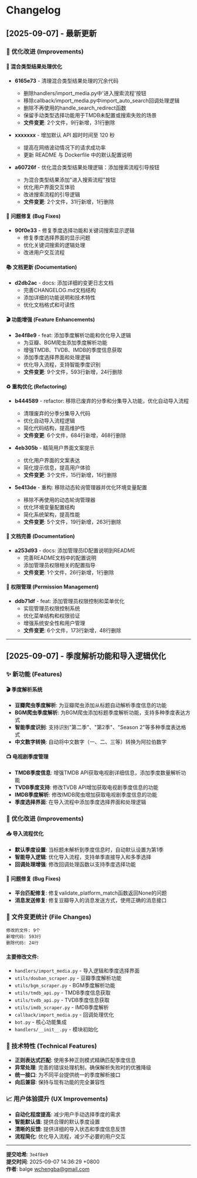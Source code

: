 # Changelog

## [2025-09-07] - 最新更新

### 🔧 优化改进 (Improvements)

#### 🎯 混合类型结果处理优化
- **6165e73** - 清理混合类型结果处理的冗余代码
  - 删除handlers/import_media.py中'进入搜索流程'按钮
  - 移除callback/import_media.py中import_auto_search回调处理逻辑
  - 删除不再使用的handle_search_redirect函数
  - 保留手动类型选择功能用于TMDB未配置或搜索失败的场景
  - **文件变更**: 2个文件，9行新增，31行删除

- **xxxxxxx** - 增加默认 API 超时时间至 120 秒
  - 提高在网络波动情况下的请求成功率
  - 更新 README 与 Dockerfile 中的默认配置说明

- **a60726f** - 优化混合类型结果处理逻辑：添加搜索流程引导按钮
  - 为混合类型结果添加"进入搜索流程"按钮
  - 优化用户界面交互体验
  - 改进搜索流程的引导逻辑
  - **文件变更**: 2个文件，31行新增，1行删除

#### 🐛 问题修复 (Bug Fixes)
- **90f0e33** - 修复季度选择功能和关键词搜索显示逻辑
  - 修复季度选择界面的显示问题
  - 优化关键词搜索的逻辑处理
  - 改进用户交互流程

#### 📚 文档更新 (Documentation)
- **d2db2ac** - docs: 添加详细的变更日志文档
  - 完善CHANGELOG.md文档结构
  - 添加详细的功能说明和技术特性
  - 优化文档格式和可读性

#### 🎬 功能增强 (Feature Enhancements)
- **3e4f8e9** - feat: 添加季度解析功能和优化导入逻辑
  - 为豆瓣、BGM爬虫添加季度解析功能
  - 增强TMDB、TVDB、IMDB的季度信息获取
  - 添加季度选择界面和处理逻辑
  - 优化导入流程，支持智能季度识别
  - **文件变更**: 9个文件，593行新增，24行删除

#### ♻️ 重构优化 (Refactoring)
- **b444589** - refactor: 移除已废弃的分季和分集导入功能，优化自动导入流程
  - 清理废弃的分季分集导入代码
  - 优化自动导入流程逻辑
  - 简化代码结构，提高维护性
  - **文件变更**: 6个文件，684行新增，468行删除

- **4eb305b** - 精简用户界面文案提示
  - 优化用户界面的文案表达
  - 简化提示信息，提高用户体验
  - **文件变更**: 3个文件，15行新增，16行删除

- **5e413de** - 重构: 移除动态轮询管理器并优化环境变量配置
  - 移除不再使用的动态轮询管理器
  - 优化环境变量配置结构
  - 简化系统架构，提高性能
  - **文件变更**: 5个文件，19行新增，263行删除

#### 📖 文档完善 (Documentation)
- **a253d93** - docs: 添加管理员ID配置说明到README
  - 完善README文档中的配置说明
  - 添加管理员权限相关的配置指导
  - **文件变更**: 1个文件，26行新增，1行删除

#### 👑 权限管理 (Permission Management)
- **ddb71df** - feat: 添加管理员权限控制和菜单优化
  - 实现管理员权限控制系统
  - 优化菜单结构和权限验证
  - 增强系统安全性和用户管理
  - **文件变更**: 6个文件，173行新增，48行删除

---

## [2025-09-07] - 季度解析功能和导入逻辑优化

### ✨ 新功能 (Features)

#### 🎬 季度解析系统
- **豆瓣爬虫季度解析**: 为豆瓣爬虫添加从标题自动解析季度信息的功能
- **BGM爬虫季度解析**: 为BGM爬虫添加标题季度解析功能，支持多种季度表达方式
- **智能季度识别**: 支持识别"第二季"、"第2季"、"Season 2"等多种季度表达格式
- **中文数字转换**: 自动将中文数字（一、二、三等）转换为阿拉伯数字

#### 📺 电视剧季度管理
- **TMDB季度信息**: 增强TMDB API获取电视剧详细信息，添加季度数量解析功能
- **TVDB季度支持**: 修改TVDB API增加获取电视剧季度信息的功能
- **IMDB季度解析**: 修改IMDB爬虫增加获取电视剧季度信息的功能
- **季度选择界面**: 在导入流程中添加季度选择界面和处理逻辑

### 🔧 优化改进 (Improvements)

#### 📥 导入流程优化
- **默认季度设置**: 当标题未解析到季度信息时，自动默认设置为第1季
- **智能导入逻辑**: 优化导入流程，支持单季直接导入和多季选择
- **回调处理增强**: 修改回调处理函数以支持季度选择功能

#### 🐛 问题修复 (Bug Fixes)
- **平台匹配修复**: 修复validate_platform_match函数返回None的问题
- **消息发送修复**: 修复豆瓣导入的消息发送方式，使用正确的消息接口

### 📁 文件变更统计 (File Changes)

```
修改的文件: 9个
新增代码: 593行
删除代码: 24行
```

#### 主要修改文件:
- `handlers/import_media.py` - 导入逻辑和季度选择界面
- `utils/douban_scraper.py` - 豆瓣季度解析功能
- `utils/bgm_scraper.py` - BGM季度解析功能
- `utils/tmdb_api.py` - TMDB季度信息获取
- `utils/tvdb_api.py` - TVDB季度信息获取
- `utils/imdb_scraper.py` - IMDB季度解析
- `callback/import_media.py` - 回调处理优化
- `bot.py` - 核心功能集成
- `handlers/__init__.py` - 模块初始化

### 🎯 技术特性 (Technical Features)

- **正则表达式匹配**: 使用多种正则模式精确匹配季度信息
- **异常处理**: 完善的错误处理机制，确保解析失败时的优雅降级
- **统一接口**: 为不同平台提供统一的季度解析接口
- **向后兼容**: 保持与现有功能的完全兼容性

### 📈 用户体验提升 (UX Improvements)

- **自动化程度提高**: 减少用户手动选择季度的需求
- **智能默认值**: 提供合理的默认季度设置
- **清晰的反馈**: 提供详细的导入状态和季度信息反馈
- **流程简化**: 优化导入流程，减少不必要的用户交互

---

**提交哈希**: `3e4f8e9`  
**提交时间**: 2025-09-07 14:36:29 +0800  
**作者**: balge <wchengba@gmail.com>